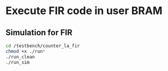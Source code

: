 # Execute FIR code in user BRAM

## Simulation for FIR
```sh
cd /testbench/counter_la_fir
chmod +x ./run*
./run_clean
./run_sim
```
